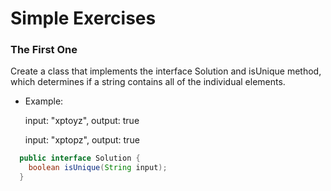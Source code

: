 # Simple Exercises

### The First One

Create a class that implements the interface Solution and isUnique method, which determines if a string contains all of the individual elements.

* Example:

  input: "xptoyz", output: true

  input: "xptopz", output: true

```java
  public interface Solution {
    boolean isUnique(String input);
  }
```
